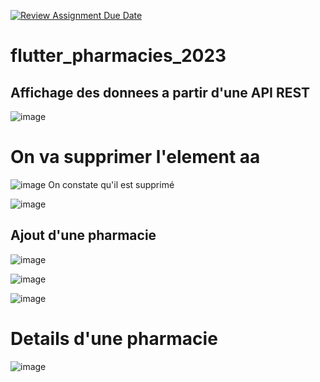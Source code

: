[![Review Assignment Due Date](https://classroom.github.com/assets/deadline-readme-button-24ddc0f5d75046c5622901739e7c5dd533143b0c8e959d652212380cedb1ea36.svg)](https://classroom.github.com/a/9ItTmRmS)
# flutter_pharmacies_2023

## Affichage des donnees a partir d'une API REST 
![image](https://github.com/iir-projets/rest-api-2-mayss14/assets/96689689/a90c3216-775a-4fcf-b955-c9e574652637)
# On va supprimer l'element aa
![image](https://github.com/iir-projets/rest-api-2-mayss14/assets/96689689/2ae4b8cf-03b4-437b-a3ec-592329933d92)
On constate qu'il est supprimé

![image](https://github.com/iir-projets/rest-api-2-mayss14/assets/96689689/061efcae-8e8a-4e94-9b3d-8d40bb9c2f27)

## Ajout d'une pharmacie
![image](https://github.com/iir-projets/rest-api-2-mayss14/assets/96689689/4340101b-c5a5-484b-8f83-9981ebc67db3)

![image](https://github.com/iir-projets/rest-api-2-mayss14/assets/96689689/2a6b44a5-e87d-4d13-ab94-0c144a40653f)


![image](https://github.com/iir-projets/rest-api-2-mayss14/assets/96689689/f650fcab-23e4-40d9-82a4-ff95cf5aa7d2)

# Details d'une pharmacie
![image](https://github.com/iir-projets/rest-api-2-mayss14/assets/96689689/4302fa29-56da-4eac-8cb8-6ab9ab0e3432)

